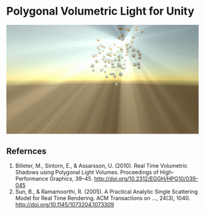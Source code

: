 # Polygonal Volumetric Light for Unity

[![Thumbnail](Thumbnail.jpg)](https://vimeo.com/155195258)

## Refernces
1. Billeter, M., Sintorn, E., & Assarsson, U. (2010). Real Time Volumetric Shadows using Polygonal Light Volumes. Proceedings of High-Performance Graphics, 39–45. http://doi.org/10.2312/EGGH/HPG10/039-045
1. Sun, B., & Ramamoorthi, R. (2005). A Practical Analytic Single Scattering Model for Real Time Rendering. ACM Transactions on …, 24(3), 1040. http://doi.org/10.1145/1073204.1073309
